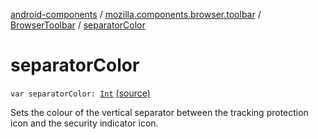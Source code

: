 [android-components](../../index.md) / [mozilla.components.browser.toolbar](../index.md) / [BrowserToolbar](index.md) / [separatorColor](./separator-color.md)

# separatorColor

`var separatorColor: `[`Int`](https://kotlinlang.org/api/latest/jvm/stdlib/kotlin/-int/index.html) [(source)](https://github.com/mozilla-mobile/android-components/blob/master/components/browser/toolbar/src/main/java/mozilla/components/browser/toolbar/BrowserToolbar.kt#L273)

Sets the colour of the vertical separator between the tracking protection icon and the
security indicator icon.


